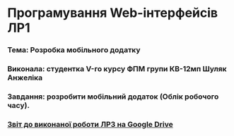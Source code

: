 # Програмування Web-iнтерфейсiв ЛР1

### Тема: Розробка мобільного додатку

### Виконала: студентка V-го курсу ФПМ групи КВ-12мп Шуляк Анжеліка

### Завдання: розробити мобільний додаток (Облік робочого часу).

### [Звіт до виконаної роботи ЛР3 на Google Drive](https://docs.google.com/document/d/1JGVmfbMWgwBHQ-0SlPtzNRw7pFPXH5S07qNctYarcOY/edit?usp=sharing)